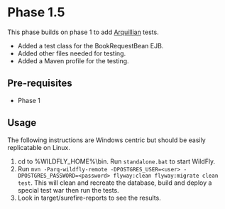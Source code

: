# Phase 1.5

This phase builds on phase 1 to add [Arquillian](http://arquillian.org) tests.

* Added a test class for the BookRequestBean EJB.
* Added other files needed for testing.
* Added a Maven profile for the testing.

## Pre-requisites
* Phase 1

## Usage

The following instructions are Windows centric but should be easily replicatable on Linux.

1. cd to %WILDFLY_HOME%\bin.  Run `standalone.bat` to start WildFly.
1. Run `mvn -Parq-wildfly-remote -DPOSTGRES_USER=<user> -DPOSTGRES_PASSWORD=<password> flyway:clean flyway:migrate clean test`.  This will clean and recreate the database, build and deploy a special test war then run the tests.
1. Look in target/surefire-reports to see the results.
